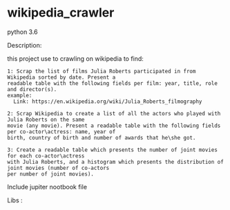 # wikipedia_crawler
python 3.6 

Description:

  this project use to crawling on wikipedia to find:
  
    1: Scrap the list of films Julia Roberts participated in from Wikipedia sorted by date. Present a
    readable table with the following fields per film: year, title, role and director(s).
    example: 
      Link: https://en.wikipedia.org/wiki/Julia_Roberts_filmography
    
    2: Scrap Wikipedia to create a list of all the actors who played with Julia Roberts on the same
    movie (any movie). Present a readable table with the following fields per co-actor\actress: name, year of
    birth, country of birth and number of awards that he\she got.
    
    3: Create a readable table which presents the number of joint movies for each co-actor\actress
    with Julia Roberts, and a histogram which presents the distribution of joint movies (number of co-actors
    per number of joint movies).

Include jupiter nootbook file

Libs :
  

